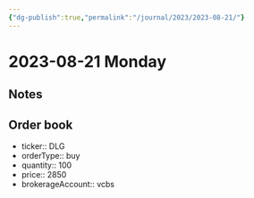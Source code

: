 ```yaml
---
{"dg-publish":true,"permalink":"/journal/2023/2023-08-21/"}
---
```


# 2023-08-21 Monday

## Notes

## Order book

- ticker:: DLG
- orderType:: buy
- quantity:: 100
- price:: 2850
- brokerageAccount:: vcbs
